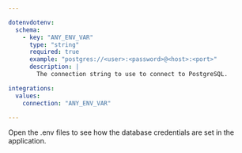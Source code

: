 ```yaml
---

dotenvdotenv:
  schema:
    - key: "ANY_ENV_VAR"
      type: "string"
      required: true
      example: "postgres://<user>:<password>@<host>:<port>"
      description: |
        The connection string to use to connect to PostgreSQL.

integrations:
  values:
    connection: "ANY_ENV_VAR"

---
```


Open the .env files to see how the database credentials are set in the application.
